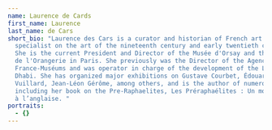 ```yaml
---
name: Laurence de Cards
first_name: Laurence
last_name: de Cars
short_bio: "Laurence des Cars is a curator and historian of French art and is a
  specialist on the art of the nineteenth century and early twentieth century.
  She is the current President and Director of the Musée d'Orsay and the Musée
  de l'Orangerie in Paris. She previously was the Director of the Agence
  France-Muséums and was operator in charge of the development of the Louvre Abu
  Dhabi. She has organized major exhibitions on Gustave Courbet, Édouard
  Vuillard, Jean-Léon Gérôme, among others, and is the author of numerous texts,
  including her book on the Pre-Raphaelites, Les Préraphaélites : Un modernisme
  à l’anglaise. "
portraits:
  - {}
---
```

